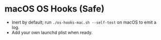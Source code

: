 ﻿# macOS OS Hooks (Safe)
- Inert by default; run `./os-hooks-mac.sh --self-test` on macOS to emit a log.
- Add your own launchd plist when ready.
